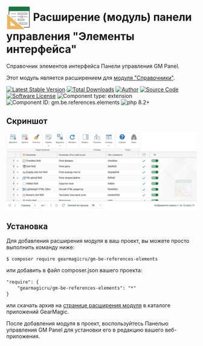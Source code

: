 # <img src="https://raw.githubusercontent.com/gearmagicru/gm-be-references-elements/refs/heads/main/assets/images/icon.svg" width="64px" height="64px" align="absmiddle"> Расширение (модуль) панели управления "Элементы интерфейса"

Справочник элементов интерфейса Панели управления GM Panel.

Этот модуль является расширением для [модуля "Справочники"](https://github.com/gearmagicru/gm-be-references).

[![Latest Stable Version](https://img.shields.io/packagist/v/gearmagicru/gm-be-references-elements.svg)](https://packagist.org/packages/gearmagicru/gm-be-references-elements)
[![Total Downloads](https://img.shields.io/packagist/dt/gearmagicru/gm-be-references-elements.svg)](https://packagist.org/packages/gearmagicru/gm-be-references-elements)
[![Author](https://img.shields.io/badge/author-anton.tivonenko@gmail.com-blue.svg)](mailto:anton.tivonenko@gmail)
[![Source Code](https://img.shields.io/badge/source-gearmagicru/gm--be--references--elements-blue.svg)](https://github.com/gearmagicru/gm-be-references-elements)
[![Software License](https://img.shields.io/badge/license-MIT-brightgreen.svg)](https://github.com/gearmagicru/gm-be-references-elements/blob/master/LICENSE)
![Component type: extension](https://img.shields.io/badge/component%20type-extension-green.svg)
![Component ID: gm.be.references.elements](https://img.shields.io/badge/component%20id-gm.be.references.elements-green.svg)
![php 8.2+](https://img.shields.io/badge/php-min%208.2-red.svg)

## Скриншот
<img src="https://github.com/gearmagicru/gm-be-references-elements/blob/main/assets/help/grid.png?raw=true">

## Установка

Для добавления расширения модуля в ваш проект, вы можете просто выполнить команду ниже:

```
$ composer require gearmagicru/gm-be-references-elements
```

или добавить в файл composer.json вашего проекта:
```
"require": {
    "gearmagicru/gm-be-references-elements": "*"
}
```
или скачать архив на [странице расширения модуля](https://apps.gearmagic.ru/component/gm-be-references-elements) в каталоге приложений GearMagic.

После добавления модуля в проект, воспользуйтесь Панелью управления GM Panel для установки его в редакцию вашего веб-приложения.
